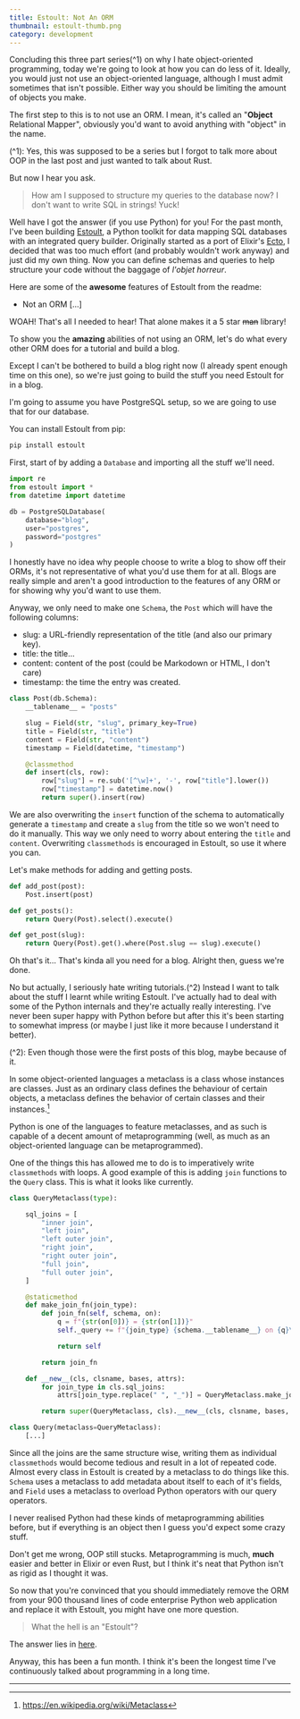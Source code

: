 ```yaml
---
title: Estoult: Not An ORM
thumbnail: estoult-thumb.png
category: development
---
```


Concluding this three part series(^1) on why I hate object-oriented programming, today we're going to look at how you can do less of it. Ideally, you would just not use an object-oriented language, although I must admit sometimes that isn't possible. Either way you should be limiting the amount of objects you make.

The first step to this is to not use an ORM. I mean, it's called an "**Object** Relational Mapper", obviously you'd want to avoid anything with "object" in the name.

(^1): Yes, this was supposed to be a series but I forgot to talk more about OOP in the last post and just wanted to talk about Rust.

But now I hear you ask.

> How am I supposed to structure my queries to the database now? I don't want to write SQL in strings! Yuck!

Well have I got the answer (if you use Python) for you! For the past month, I've been building [Estoult](https://github.com/halcyonnouveau/estoult), a Python toolkit for data mapping SQL databases with an integrated query builder. Originally started as a port of Elixir's [Ecto](https://github.com/elixir-ecto/ecto), I decided that was too much effort (and probably wouldn't work anyway) and just did my own thing. Now you can define schemas and queries to help structure your code without the baggage of *l'objet horreur*.

Here are some of the **awesome** features of Estoult from the readme:

- Not an ORM [...]

WOAH! That's all I needed to hear! That alone makes it a 5 star ~~man~~ library!

To show you the **amazing** abilities of not using an ORM, let's do what every other ORM does for a tutorial and build a blog.

Except I can't be bothered to build a blog right now (I already spent enough time on this one), so we're just going to build the stuff you need Estoult for in a blog.

I'm going to assume you have PostgreSQL setup, so we are going to use that for our database.

You can install Estoult from pip:

```bash
pip install estoult
```

First, start of by adding a `Database` and importing all the stuff we'll need.

```python
import re
from estoult import *
from datetime import datetime

db = PostgreSQLDatabase(
    database="blog",
    user="postgres",
    password="postgres"
)
```

I honestly have no idea why people choose to write a blog to show off their ORMs, it's not representative of what you'd use them for at all. Blogs are really simple and aren't a good introduction to the features of any ORM or for showing why you'd want to use them.

Anyway, we only need to make one `Schema`, the `Post` which will have the following columns:

- slug: a URL-friendly representation of the title (and also our primary key).
- title: the title...
- content: content of the post (could be Markodown or HTML, I don't care)
- timestamp: the time the entry was created.

```python
class Post(db.Schema):
    __tablename__ = "posts"

    slug = Field(str, "slug", primary_key=True)
    title = Field(str, "title")
    content = Field(str, "content")
    timestamp = Field(datetime, "timestamp")

    @classmethod
    def insert(cls, row):
        row["slug"] = re.sub('[^\w]+', '-', row["title"].lower())
        row["timestamp"] = datetime.now()
        return super().insert(row)
```

We are also overwriting the `insert` function of the schema to automatically generate a `timestamp` and create a `slug` from the title so we won't need to do it manually. This way we only need to worry about entering the `title` and `content`. Overwriting `classmethods` is encouraged in Estoult, so use it where you can.

Let's make methods for adding and getting posts.

```python
def add_post(post):
    Post.insert(post)

def get_posts():
    return Query(Post).select().execute()

def get_post(slug):
    return Query(Post).get().where(Post.slug == slug).execute()
```

Oh that's it... That's kinda all you need for a blog. Alright then, guess we're done.

No but actually, I seriously hate writing tutorials.(^2) Instead I want to talk about the stuff I learnt while writing Estoult. I've actually had to deal with some of the Python internals and they're actually really interesting. I've never been super happy with Python before but after this it's been starting to somewhat impress (or maybe I just like it more because I understand it better).

(^2): Even though those were the first posts of this blog, maybe because of it.

In some object-oriented languages a metaclass is a class whose instances are classes. Just as an ordinary class defines the behaviour of certain objects, a metaclass defines the behavior of certain classes and their instances.[^1]

Python is one of the languages to feature metaclasses, and as such is capable of a decent amount of metaprogramming (well, as much as an object-oriented language can be metaprogrammed).

One of the things this has allowed me to do is to imperatively write `classmethods` with loops. A good example of this is adding `join` functions to the `Query` class. This is what it looks like currently.

```python
class QueryMetaclass(type):

    sql_joins = [
        "inner join",
        "left join",
        "left outer join",
        "right join",
        "right outer join",
        "full join",
        "full outer join",
    ]

    @staticmethod
    def make_join_fn(join_type):
        def join_fn(self, schema, on):
            q = f"{str(on[0])} = {str(on[1])}"
            self._query += f"{join_type} {schema.__tablename__} on {q}\n"

            return self

        return join_fn

    def __new__(cls, clsname, bases, attrs):
        for join_type in cls.sql_joins:
            attrs[join_type.replace(" ", "_")] = QueryMetaclass.make_join_fn(join_type)

        return super(QueryMetaclass, cls).__new__(cls, clsname, bases, attrs)

class Query(metaclass=QueryMetaclass):
    [...]
```

Since all the joins are the same structure wise, writing them as individual `classmethods` would become tedious and result in a lot of repeated code. Almost every class in Estoult is created by a metaclass to do things like this. `Schema` uses a metaclass to add metadata about itself to each of it's fields, and `Field` uses a metaclass to overload Python operators with our query operators.

I never realised Python had these kinds of metaprogramming abilities before, but if everything is an object then I guess you'd expect some crazy stuff.

Don't get me wrong, OOP still stucks. Metaprogramming is much, **much** easier and better in Elixir or even Rust, but I think it's neat that Python isn't as rigid as I thought it was.

So now that you're convinced that you should immediately remove the ORM from your 900 thousand lines of code enterprise Python web application and replace it with Estoult, you might have one more question.

> What the hell is an "Estoult"?

The answer lies in [here](/post/astolfo).

Anyway, this has been a fun month. I think it's been the longest time I've continuously talked about programming in a long time.

----

[^1]: https://en.wikipedia.org/wiki/Metaclass
